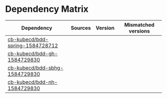 # Dependency Matrix

Dependency | Sources | Version | Mismatched versions
---------- | ------- | ------- | -------------------
[cb-kubecd/bdd-spring-1584728712](https://github.com/cb-kubecd/bdd-spring-1584728712.git) |  | []() | 
[cb-kubecd/bdd-gh-1584729830](https://github.com/cb-kubecd/bdd-gh-1584729830.git) |  | []() | 
[cb-kubecd/bdd-sbhg-1584729830](https://github.com/cb-kubecd/bdd-sbhg-1584729830.git) |  | []() | 
[cb-kubecd/bdd-nh-1584729830](https://github.com/cb-kubecd/bdd-nh-1584729830.git) |  | []() | 
